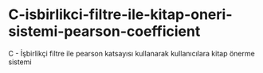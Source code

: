 # C-isbirlikci-filtre-ile-kitap-oneri-sistemi-pearson-coefficient
C - İşbirlikçi filtre ile pearson katsayısı kullanarak kullanıcılara kitap önerme sistemi
